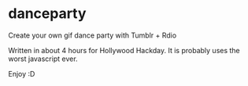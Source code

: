 danceparty
==========

Create your own gif dance party with Tumblr + Rdio

Written in about 4 hours for Hollywood Hackday. It is probably uses the worst javascript ever.

Enjoy :D
